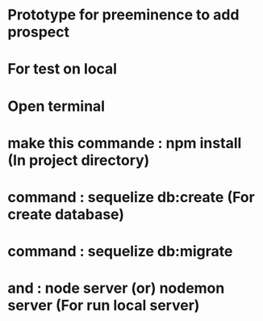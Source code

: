 # Prototype for preeminence to add prospect
# For test on local
# Open terminal 
# make this commande : npm install (In project directory)
# command : sequelize db:create (For create database)
# command : sequelize db:migrate
# and : node server (or) nodemon server (For run local server)
